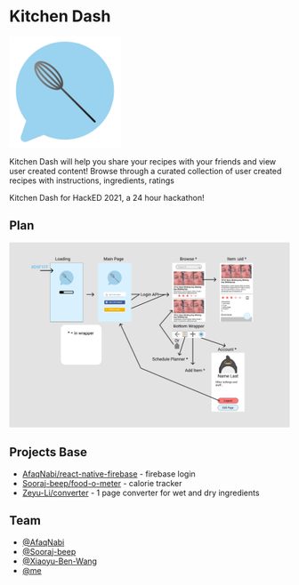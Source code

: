 # Kitchen Dash

<img src="img/logo.png" alt="logo" style="text-align:center;"  width="200" height="200"  />

Kitchen Dash will help you share your recipes with your friends and view user created content! Browse through a curated collection of user created recipes with instructions, ingredients, ratings



Kitchen Dash for HackED 2021, a 24 hour hackathon! 

## Plan

![board](img/board.png)



## Projects Base

* [AfaqNabi/react-native-firebase](https://github.com/AfaqNabi/react-native-firebase) - firebase login
* [Sooraj-beep/food-o-meter](https://github.com/Sooraj-beep/food-o-meter) - calorie tracker
* [Zeyu-Li/converter](https://github.com/Zeyu-Li/converter) - 1 page converter for wet and dry ingredients



## Team

* [@AfaqNabi](https://github.com/AfaqNabi)
* [@Sooraj-beep](https://github.com/Sooraj-beep)
* [@Xiaoyu-Ben-Wang](https://github.com/Xiaoyu-Ben-Wang)
* [@me](https://github.com/Zeyu-Li)

